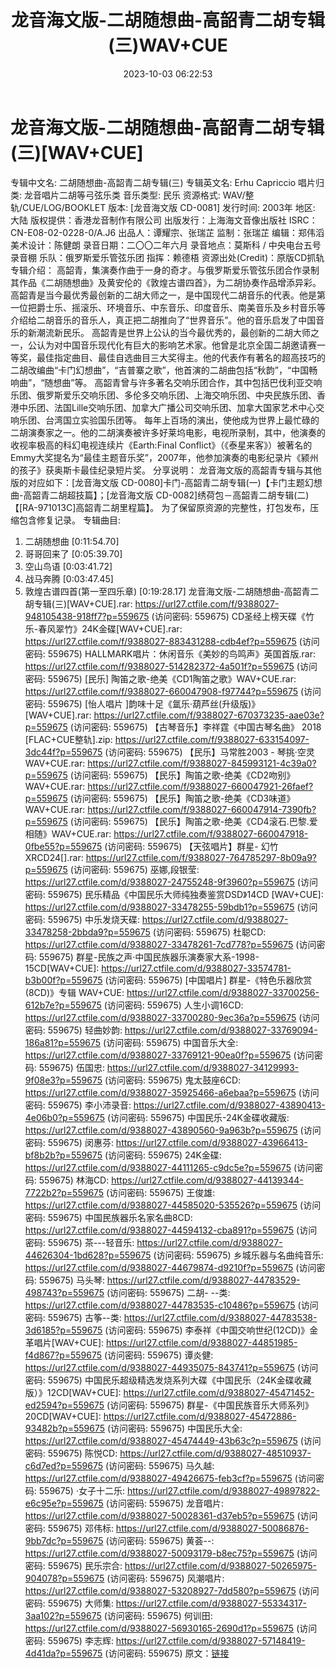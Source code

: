 ﻿---
title: 龙音海文版-二胡随想曲-高韶青二胡专辑(三)WAV+CUE
date: 2023-10-03 06:22:53
categories: 古典音乐、新世纪、纯音雅乐
tags: 纯音雅乐
---
# 龙音海文版-二胡随想曲-高韶青二胡专辑(三)[WAV+CUE]

专辑中文名: 二胡随想曲-高韶青二胡专辑(三)
专辑英文名: Erhu Capriccio
唱片归类: 龙音唱片二胡等弓弦乐类
音乐类型: 民乐
资源格式: WAV/整轨/CUE/LOG/BOOKLET
版本: [龙音海文版 CD-0081]
发行时间: 2003年
地区: 大陆
版权提供：香港龙音制作有限公司
出版发行：上海海文音像出版社
ISRC：CN-E08-02-0228-0/A.J6
出品人：谭耀宗、张瑞芷
监制：张瑞芷
编辑：郑伟滔
美术设计：陈健朗
录音日期：二〇〇二年六月
录音地点：莫斯科 / 中央电台五号录音棚
乐队：俄罗斯爱乐管弦乐团
指挥：赖德梧
资源出处(Credit)：原版CD抓轨
专辑介绍：
高韶青，集演奏作曲于一身的奇才。与俄罗斯爱乐管弦乐团合作录制其作品《二胡随想曲》及黄安伦的《敦煌古谱四首》，为二胡协奏作品增添异彩。
高韶青是当今最优秀最创新的二胡大师之一，是中国现代二胡音乐的代表。他是第一位把爵士乐、摇滚乐、环境音乐、中东音乐、印度音乐、南美音乐及乡村音乐等介绍给二胡音乐的音乐人，真正把二胡推向了“世界音乐”。他的音乐启发了中国音乐的新潮流新民乐。
高韶青是世界上公认的当今最优秀的，最创新的二胡大师之一，公认为对中国音乐现代化有巨大的影响艺术家。他曾是北京全国二胡邀请赛一等奖，最佳指定曲目、最佳自选曲目三大奖得主。他的代表作有著名的超高技巧的二胡改编曲“卡门幻想曲”，“吉普寨之歌”，他首演的二胡曲包括“秋韵”，“中国畅响曲”，“随想曲”等。
高韶青曾与许多著名交响乐团合作，其中包括巴伐利亚交响乐团、俄罗斯爱乐交响乐团、多伦多交响乐团、上海交响乐团、中央民族乐团、香港中乐团、法国Lille交响乐团、加拿大广播公司交响乐团、加拿大国家艺术中心交响乐团、台湾国立实验国乐团等。
每年上百场的演出，使他成为世界上最忙碌的二胡演奏家之一。他的二胡演奏被许多好莱坞电影，电视所录制，其中，他演奏的收视率极高的科幻电视连续片《Earth:Final
Conflict》（《泰星来客》）被著名的Emmy大奖提名为“最佳主题音乐奖”，2007年，他参加演奏的电影纪录片《颍州的孩子》获奥斯卡最佳纪录短片奖。
分享说明：
龙音海文版的高韶青专辑与其他版的对应如下：[龙音海文版
CD-0080]卡门-高韶青二胡专辑(一)【卡门主题幻想曲-高韶青二胡超技篇】；[龙音海文版
CD-0082]绣荷包－高韶青二胡专辑(二)【[RA-971013C]高韶青二胡里程篇】。
为了保留原资源的完整性，打包发布，压缩包含修复记录。
专辑曲目:
01. 二胡随想曲 [0:11:54.70]
02. 哥哥回来了 [0:05:39.70]
03. 空山鸟语 [0:03:41.72]
04. 战马奔腾 [0:03:47.45]
05. 敦煌古谱四首(第一至四乐章) [0:19:28.17]
龙音海文版-二胡随想曲-高韶青二胡专辑(三)[WAV+CUE].rar: https://url27.ctfile.com/f/9388027-948105438-918ff7?p=559675
(访问密码: 559675)
CD圣经上榜天碟《竹乐-春风翠竹》24K金碟[WAV+CUE].rar: https://url27.ctfile.com/f/9388027-883431288-cdb4ef?p=559675
(访问密码: 559675)
HALLMARK唱片：休闲音乐《美妙的鸟鸣声》英国首版.rar: https://url27.ctfile.com/f/9388027-514282372-4a501f?p=559675
(访问密码: 559675)
[民乐] 陶笛之歌-绝美《CD1陶笛之歌》WAV+CUE.rar: https://url27.ctfile.com/f/9388027-660047908-f97744?p=559675
(访问密码: 559675)
[怡人唱片 ]韵味十足《氲乐·葫芦丝(升级版)》[WAV+CUE].rar: https://url27.ctfile.com/f/9388027-670373235-aae03e?p=559675
(访问密码: 559675)
【古琴音乐】李祥霆《中国古琴名曲》 2018 [FLAC+CUE整轨].zip: https://url27.ctfile.com/f/9388027-633154097-3dc44f?p=559675
(访问密码: 559675)
【民乐】马常胜2003 - 琴挑·空灵 WAV+CUE.rar: https://url27.ctfile.com/f/9388027-845993121-4c39a0?p=559675
(访问密码: 559675)
【民乐】陶笛之歌-绝美《CD2吻别》WAV+CUE.rar: https://url27.ctfile.com/f/9388027-660047921-26faef?p=559675
(访问密码: 559675)
【民乐】陶笛之歌-绝美《CD3味道》WAV+CUE.rar: https://url27.ctfile.com/f/9388027-660047914-7390fb?p=559675
(访问密码: 559675)
【民乐】陶笛之歌-绝美《CD4滚石.巴黎.爱相随》WAV+CUE.rar: https://url27.ctfile.com/f/9388027-660047918-0fbe55?p=559675
(访问密码: 559675)
【天弦唱片】群星- 幻竹XRCD24[].rar: https://url27.ctfile.com/f/9388027-764785297-8b09a9?p=559675
(访问密码: 559675)
巫娜,段银莹: https://url27.ctfile.com/d/9388027-24755248-9f3960?p=559675
(访问密码: 559675)
民乐精品《中国民乐大师纯独奏鉴赏DSD》14CD [WAV+CUE]: https://url27.ctfile.com/d/9388027-33478255-59bdb1?p=559675
(访问密码: 559675)
中乐发烧天碟: https://url27.ctfile.com/d/9388027-33478258-2bbda9?p=559675
(访问密码: 559675)
杜聪CD: https://url27.ctfile.com/d/9388027-33478261-7cd778?p=559675
(访问密码: 559675)
群星-民族之声·中国民族器乐演奏家大系-1998-15CD[WAV+CUE]: https://url27.ctfile.com/d/9388027-33574781-b3b00f?p=559675
(访问密码: 559675)
[中国唱片] 群星-《特色乐器欣赏(8CD)》专辑 WAV+CUE: https://url27.ctfile.com/d/9388027-33700256-612b7e?p=559675
(访问密码: 559675)
人生小调16CD: https://url27.ctfile.com/d/9388027-33700280-9ec36a?p=559675
(访问密码: 559675)
轻曲妙韵: https://url27.ctfile.com/d/9388027-33769094-186a81?p=559675
(访问密码: 559675)
中国音乐大全: https://url27.ctfile.com/d/9388027-33769121-90ea0f?p=559675
(访问密码: 559675)
伍国忠: https://url27.ctfile.com/d/9388027-34129993-9f08e3?p=559675
(访问密码: 559675)
鬼太鼓座6CD: https://url27.ctfile.com/d/9388027-35925466-a6ebaa?p=559675
(访问密码: 559675)
李小沛录音: https://url27.ctfile.com/d/9388027-43890413-4e06b0?p=559675
(访问密码: 559675)
中国民乐-24K金碟收藏版: https://url27.ctfile.com/d/9388027-43890560-9a963b?p=559675
(访问密码: 559675)
闵惠芬: https://url27.ctfile.com/d/9388027-43966413-bf8b2b?p=559675
(访问密码: 559675)
24K金碟: https://url27.ctfile.com/d/9388027-44111265-c9dc5e?p=559675
(访问密码: 559675)
林海CD: https://url27.ctfile.com/d/9388027-44139344-7722b2?p=559675
(访问密码: 559675)
王俊雄: https://url27.ctfile.com/d/9388027-44585020-535526?p=559675
(访问密码: 559675)
中国民族器乐名家名曲8CD: https://url27.ctfile.com/d/9388027-44594132-cba891?p=559675
(访问密码: 559675)
茶---轻音乐: https://url27.ctfile.com/d/9388027-44626304-1bd628?p=559675
(访问密码: 559675)
乡城乐器与名曲纯音乐: https://url27.ctfile.com/d/9388027-44679874-d9210f?p=559675
(访问密码: 559675)
马头琴: https://url27.ctfile.com/d/9388027-44783529-498743?p=559675
(访问密码: 559675)
二胡- --类: https://url27.ctfile.com/d/9388027-44783535-c10486?p=559675
(访问密码: 559675)
古筝--类: https://url27.ctfile.com/d/9388027-44783538-3d6185?p=559675
(访问密码: 559675)
李泰祥《中国交响世纪(12CD)》金革唱片[WAV+CUE]: https://url27.ctfile.com/d/9388027-44851985-f4d867?p=559675
(访问密码: 559675)
谭炎健: https://url27.ctfile.com/d/9388027-44935075-843741?p=559675
(访问密码: 559675)
中国民乐超级精选发烧系列大碟《中国民乐（24K金碟收藏版）》12CD[WAV+CUE]: https://url27.ctfile.com/d/9388027-45471452-ed2594?p=559675
(访问密码: 559675)
群星-《中国民族音乐大师系列》20CD[WAV+CUE]: https://url27.ctfile.com/d/9388027-45472886-93482b?p=559675
(访问密码: 559675)
中国民乐大全: https://url27.ctfile.com/d/9388027-45474449-43b63c?p=559675
(访问密码: 559675)
陈悦CD: https://url27.ctfile.com/d/9388027-48510937-c6d7ed?p=559675
(访问密码: 559675)
马久越: https://url27.ctfile.com/d/9388027-49426675-feb3cf?p=559675
(访问密码: 559675)
·女子十二乐: https://url27.ctfile.com/d/9388027-49897822-e6c95e?p=559675
(访问密码: 559675)
龙音唱片: https://url27.ctfile.com/d/9388027-50028361-d37eb5?p=559675
(访问密码: 559675)
邓伟标: https://url27.ctfile.com/d/9388027-50086876-9bb7dc?p=559675
(访问密码: 559675)
黄荟--: https://url27.ctfile.com/d/9388027-50093179-b8ec75?p=559675
(访问密码: 559675)
民乐宗合: https://url27.ctfile.com/d/9388027-50265975-904078?p=559675
(访问密码: 559675)
风潮唱片: https://url27.ctfile.com/d/9388027-53208927-7dd580?p=559675
(访问密码: 559675)
大师集: https://url27.ctfile.com/d/9388027-55334317-3aa102?p=559675
(访问密码: 559675)
何训田: https://url27.ctfile.com/d/9388027-56930165-2690d1?p=559675
(访问密码: 559675)
李志辉: https://url27.ctfile.com/d/9388027-57148419-4d41da?p=559675
(访问密码: 559675)
原文：[链接](https://blog.sina.com.cn/s/blog_1647c7e76010313ld.html)
